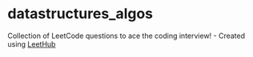 # datastructures_algos
Collection of LeetCode questions to ace the coding interview! - Created using [LeetHub](https://github.com/QasimWani/LeetHub)
